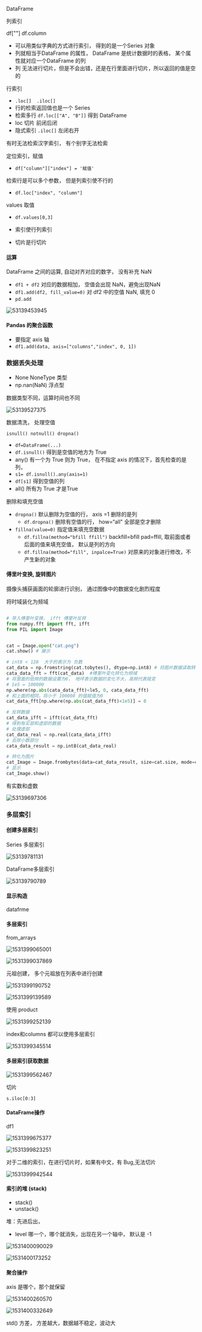 DataFrame

列索引

df[""]  df.column

- 可以用类似字典的方式进行索引， 得到的是一个Series 对象
- 列就相当于DataFrame 的属性， DataFrame 是统计数据时的表格， 某个属性就对应一个DataFrame 的列
- 列 无法进行切片，但是不会出错，还是在行里面进行切片，所以返回的值是空的





行索引

-   `.loc[]  .iloc[]`  
-   行的检索返回值也是一个 Series 
-   检索多行  `df.loc[["A", "B"]]` 得到  DataFrame
-   loc 切片  前闭后闭
-   隐式索引 `.iloc[]`  左闭右开

有时无法检索汉字索引， 有个别字无法检索



定位索引，赋值

-   `df["column"]["index"] = '赋值'`

检索行是可以多个参数， 但是列索引使不行的

-   `df.loc["index", "column"]`

values 取值

-   `df.values[0,3]`



-   索引使行列索引
-   切片是行切片





#### 运算

DataFrame 之间的运算, 自动对齐对应的数字， 没有补充 NaN

-   `df1 + df2`  对应的数据相加， 空值会出现 NaN，避免出现NaN
-   `df1.add(df2, fill_value=0)` 对 df2 中的空值 NaN, 填充 0
-   `pd.add`

![53139453945](assets/1531394539458.png)





#### Pandas 的聚合函数

-   要指定 axis 轴
-   `df1.add(data, axis=["columns","index", 0, 1])`



### 数据丢失处理



-   None  NoneType 类型
-   np.nan(NaN)  浮点型

数据类型不同，运算时间也不同

![53139527375](assets/1531395273750.png)



数据清洗， 处理空值

`isnull() notnull() dropna()`

-   `df=DataFrame(...)`
-   `df.isnull()` 得到是空值的地方为 True
-   any()  有一个为 True 则为 True， 在不指定 axis 的情况下，首先检查的是列，  
-   `s1= df.isnull().any(axis=1)`
-   `df[s1]` 得到空值的列
-   all() 所有为 True 才是True

删除和填充空值

-   `dropna()` 默认删除为空值的行， axis =1 删除的是列
    -   `df.dropna()` 删除有空值的行， how=“all"  全部是空才删除
-   `fillna(value=0)` 指定值来填充空数据
    -   `df.fillna(method="bfill ffill")` backfill=bfill  pad=ffill, 取前面或者后面的值来填充空值， 默认是列的方向
    -   `df.fillna(method="fill", inpalce=True)`  对原来的对象进行修改，不产生新的对象



#### 傅里叶变换, 旋转图片

摄像头捕获画面的轮廓进行识别， 通过图像中的数据变化剧烈程度

将时域装化为频域

```python

# 导入傅里叶变换， ifft 傅里叶反转
from numpy.fft import fft, ifft
from PIL import Image


cat = Image.open("cat.png")
cat.show() # 展示

# int8 < 128  大于的表示为 负数
cat_data = np.fromstring(cat.tobytes(), dtype=np.int8) # 将图片数据读取转换为 bytes
cata_data_fft = fft(cat_data)  #傅里叶变化转化为频域
# 将里面的低频的数据设置为0， 地坪表示数据的变化不大，高频代表陡变
# 1e5 = 100000
np.where(np.abs(cata_data_fft)<le5, 0, cata_data_fft)
# 和上面的相同，将小于 100000 的值赋值为0
cat_data_fft[np.where(np.abs(cat_data_fft)<1e5)] = 0

# 反转数据
cat_data_ifft = ifft(cat_data_fft)
# 得到有实部和虚部的数据
# 处理虚部
cat_data_real = np.real(cata_data_ifft)
# 去除小数部分
cata_data_result = np.int8(cat_data_real)

# 转化为图片
cat_Image = Image.frombytes(data=cat_data_result, size=cat.size, mode=cat.mode)
# 显示
cat_Image.show()
```

有实数和虚数

![53139697306](assets/1531396973060.png)



### 多层索引



#### 创建多层索引

Series 多层索引

![53139781131](assets/1531397811314.png)



DataFrame多层索引

![53139790789](assets/1531397907890.png)





#### 显示构造

datafrme



#### 多层索引



from_arrays

![1531399065001](/assets/1531399065001.png)

![1531399037869](./assets/1531399037869.png)



元祖创建， 多个元祖放在列表中进行创建

![1531399190752](./assets/1531399190752.png)

![1531399139589](./assets/1531399139589.png)

使用 product

![1531399252139](./assets/1531399252139.png)



index和columns 都可以使用多层索引

![1531399345514](./assets/1531399345514.png)



#### 多层索引获取数据

![1531399562467](./assets/1531399562467.png)



切片

`s.iloc[0:3]`



#### DataFrame操作

df1

![1531399675377](./assets/1531399675377.png)

![1531399823251](./assets/1531399823251.png)



对于二维的索引，在进行切片时，如果有中文，有 Bug,无法切片

![1531399942544](./assets/1531399942544.png)





#### 索引的堆 (stack)

*   stack()
*   unstack()

堆：先进后出， 

*   level 哪一个，哪个就消失，出现在另一个轴中， 默认是 -1

![1531400090029](./assets/1531400090029.png)

![1531400173252](./assets/1531400173252.png)

#### 聚合操作

 axis 是哪个，那个就保留



![1531400260570](./assets/1531400260570.png)

![1531400332649](./assets/1531400332649.png)



std() 方差， 方差越大，数据越不稳定，波动大





